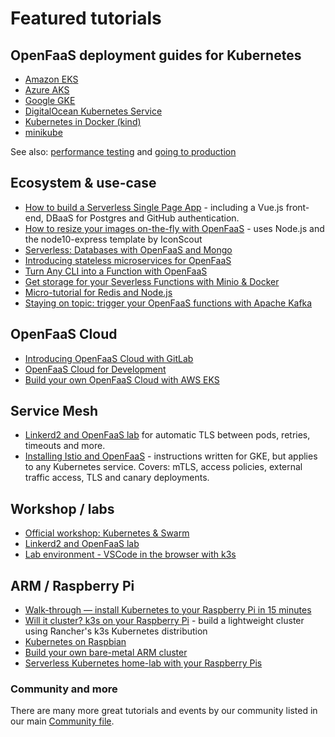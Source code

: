 # Featured tutorials

## OpenFaaS deployment guides for Kubernetes

- [Amazon EKS](https://www.weave.works/blog/getting-started-with-openfaas-kubernetes-operator-on-eks)
- [Azure AKS](https://medium.com/@ericstoekl/deploying-openfaas-on-kubernetes-azure-aks-4eea99d0743f)
- [Google GKE](https://www.openfaas.com/blog/gke-multi-stage/)
- [DigitalOcean Kubernetes Service](https://blog.alexellis.io/digitalocean-kubernetes-engine/)
- [Kubernetes in Docker (kind)](https://blog.alexellis.io/be-kind-to-yourself/)
- [minikube](https://medium.com/devopslinks/getting-started-with-openfaas-on-minikube-634502c7acdf)

See also: [performance testing](/architecture/performance/) and [going to production](/architecture/production/)

## Ecosystem & use-case

* [How to build a Serverless Single Page App](https://www.openfaas.com/blog/serverless-single-page-app/) - including a Vue.js front-end, DBaaS for Postgres and GitHub authentication.
* [How to resize your images on-the-fly with OpenFaaS](https://www.openfaas.com/blog/resize-images-on-the-fly/) - uses Node.js and the node10-express template by IconScout
* [Serverless: Databases with OpenFaaS and Mongo](https://blog.alexellis.io/serverless-databases-with-openfaas-and-mongo/)
* [Introducing stateless microservices for OpenFaaS](https://www.openfaas.com/blog/stateless-microservices/)
* [Turn Any CLI into a Function with OpenFaaS](https://blog.alexellis.io/cli-functions-with-openfaas/)
* [Get storage for your Severless Functions with Minio & Docker](https://blog.alexellis.io/openfaas-storage-for-your-functions/)
* [Micro-tutorial for Redis and Node.js](https://gist.github.com/alexellis/e05a7b573ae22b209f0214d5766ff07e)
* [Staying on topic: trigger your OpenFaaS functions with Apache Kafka](https://www.openfaas.com/blog/kafka-connector/)

## OpenFaaS Cloud

* [Introducing OpenFaaS Cloud with GitLab](https://www.openfaas.com/blog/openfaas-cloud-gitlab/)
* [OpenFaaS Cloud for Development](https://blog.alexellis.io/openfaas-cloud-for-development/)
* [Build your own OpenFaaS Cloud with AWS EKS](https://www.openfaas.com/blog/eks-openfaas-cloud-build-guide/)

## Service Mesh

* [Linkerd2 and OpenFaaS lab](https://github.com/openfaas-incubator/openfaas-linkerd2) for automatic TLS between pods, retries, timeouts and more.
* [Installing Istio and OpenFaaS](https://github.com/stefanprodan/istio-gke/blob/master/docs/openfaas/00-index.md) - instructions written for GKE, but applies to any Kubernetes service. Covers: mTLS, access policies, external traffic access, TLS and canary deployments.

## Workshop / labs

* [Official workshop: Kubernetes & Swarm](https://github.com/openfaas/workshop)
* [Linkerd2 and OpenFaaS lab](https://github.com/openfaas-incubator/openfaas-linkerd2)
* [Lab environment - VSCode in the browser with k3s](https://github.com/openfaas-incubator/workshop-vscode)

## ARM / Raspberry Pi

* [Walk-through — install Kubernetes to your Raspberry Pi in 15 minutes](https://medium.com/@alexellisuk/walk-through-install-kubernetes-to-your-raspberry-pi-in-15-minutes-84a8492dc95a?postPublishedType=repub)
* [Will it cluster? k3s on your Raspberry Pi](https://blog.alexellis.io/test-drive-k3s-on-raspberry-pi/) - build a lightweight cluster using Rancher's k3s Kubernetes distribution
* [Kubernetes on Raspbian](https://github.com/alexellis/k8s-on-raspbian)
* [Build your own bare-metal ARM cluster](https://blog.alexellis.io/build-your-own-bare-metal-arm-cluster/)
* [Serverless Kubernetes home-lab with your Raspberry Pis](https://blog.alexellis.io/serverless-kubernetes-on-raspberry-pi/)

### Community and more

There are many more great tutorials and events by our community listed in our main [Community file](https://github.com/openfaas/faas/blob/master/community.md).
